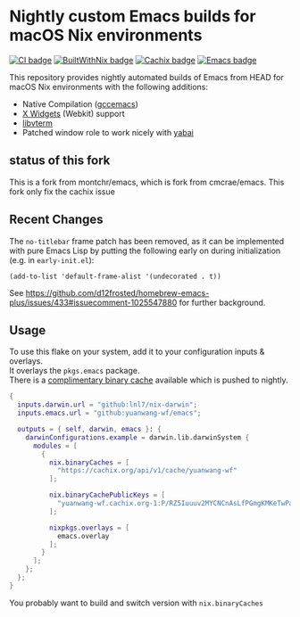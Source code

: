 # Nightly custom Emacs builds for macOS Nix environments
[![CI badge](https://github.com/yuanwang-wf/emacs/actions/workflows/build.yaml/badge.svg)](https://github.com/yuanwang-wf/emacs/actions/workflows/build.yaml)
[![BuiltWithNix badge](https://img.shields.io/badge/Built_With-Nix-5277C3.svg?logo=nixos&labelColor=73C3D5)](https://builtwithnix.org)
[![Cachix badge](https://img.shields.io/badge/Cachix-store-blue.svg?logo=hack-the-box&logoColor=73C3D5)](https://app.cachix.org/cache/emacs)
[![Emacs badge](https://img.shields.io/badge/Emacs-29.0.50-adadad.svg?logo=gnu-emacs&labelColor=9266CC&logoColor=ffffff)](http://git.savannah.gnu.org/cgit/emacs.git/log/)

This repository provides nightly automated builds of Emacs from HEAD for macOS Nix environments with the following additions:
- Native Compilation ([gccemacs](https://www.emacswiki.org/emacs/GccEmacs))
- [X Widgets](https://www.emacswiki.org/emacs/EmacsXWidgets) (Webkit) support
- [libvterm](https://github.com/akermu/emacs-libvterm)
- Patched window role to work nicely with [yabai](https://github.com/koekeishiya/yabai)

## status of this fork

This is a fork from montchr/emacs, which is fork from cmcrae/emacs. This fork only fix the cachix issue  


## Recent Changes

The `no-titlebar` frame patch has been removed, as it can be implemented with
pure Emacs Lisp by putting the following early on during initialization (e.g. in
`early-init.el`):

```emacs-lisp
(add-to-list 'default-frame-alist '(undecorated . t))
```

See https://github.com/d12frosted/homebrew-emacs-plus/issues/433#issuecomment-1025547880 for further background.

## Usage

To use this flake on your system, add it to your configuration inputs & overlays.  
It overlays the `pkgs.emacs` package.  
There is a [complimentary binary cache](https://app.cachix.org/cache/emacs) available which is pushed to nightly.
```nix
{
  inputs.darwin.url = "github:lnl7/nix-darwin";
  inputs.emacs.url = "github:yuanwang-wf/emacs";

  outputs = { self, darwin, emacs }: {
    darwinConfigurations.example = darwin.lib.darwinSystem {
      modules = [
        {
          nix.binaryCaches = [
            "https://cachix.org/api/v1/cache/yuanwang-wf"
          ];

          nix.binaryCachePublicKeys = [
            "yuanwang-wf.cachix.org-1:P/RZ5Iuuuv2MYCNCnAsLfPGmgKMKeTwPaJclkrcwx80="
          ];

          nixpkgs.overlays = [
            emacs.overlay
          ];
        }
      ];
    };
  };
}
```

You probably want to build and switch version with `nix.binaryCaches` 
